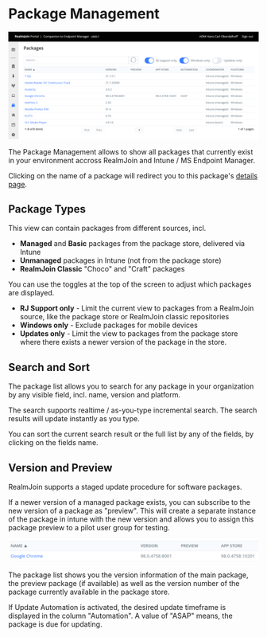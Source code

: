 # Package Management

![List of active packages](<../../.gitbook/assets/image (7) (1).png>)

The Package Management allows to show all packages that currently exist in your environment accross RealmJoin and Intune / MS Endpoint Manager.

Clicking on the name of a package will redirect you to this package's [details page](package-details.md).

## Package Types

This view can contain packages from different sources, incl.

* **Managed** and **Basic** packages from the package store, delivered via Intune
* **Unmanaged** packages in Intune (not from the package store)
* **RealmJoin Classic** "Choco" and "Craft" packages

You can use the toggles at the top of the screen to adjust which packages are displayed.

* **RJ Support only** - Limit the current view to packages from a RealmJoin source, like the package store or RealmJoin classic repositories
* **Windows only** - Exclude packages for mobile devices
* **Updates only** - Limit the view to packages from the package store where there exists a newer version of the package in the store.

## Search and Sort

The package list allows you to search for any package in your organization by any visible field, incl. name, version and platform.

The search supports realtime / as-you-type incremental search. The search results will update instantly as you type.

You can sort the current search result or the full list by any of the fields, by clicking on the fields name.

## Version and Preview

RealmJoin supports a staged update procedure for software packages.&#x20;

If a newer version of a managed package exists, you can subscribe to the new version of a package as "preview". This will create a separate instance of the package in intune with the new version and allows you to assign this package preview to a pilot user group for testing.

![](<../../.gitbook/assets/image (12).png>)

The package list shows you the version information of the main package, the preview package (if available) as well as the version number of the package currently available in the package store.

If Update Automation is activated, the desired update timeframe is displayed in the column "Automation". A value of "ASAP" means, the package is due for updating.

&#x20;
